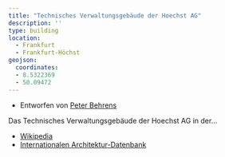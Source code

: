 ```yaml
---
title: "Technisches Verwaltungsgebäude der Hoechst AG"
description: ''
type: building
location:
  - Frankfurt
  - Frankfurt-Höchst
geojson:
  coordinates:
  - 8.5322369
  - 50.09472
---
```


* Entworfen von [Peter Behrens](/tags/Peter-Behrens)

Das Technisches Verwaltungsgebäude der Hoechst AG in der...
* [Wikipedia](https://de.wikipedia.org/wiki/Technisches_Verwaltungsgeb%C3%A4ude_der_Hoechst_AG)
* [Internationalen Architektur-Datenbank](https://deu.archinform.net/projekte/6991.htm)
